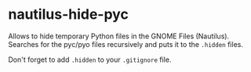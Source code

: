 # nautilus-hide-pyc

Allows to hide temporary Python files in the GNOME Files (Nautilus).
Searches for the pyc/pyo files recursively and puts it to the `.hidden` files.

Don't forget to add `.hidden` to your `.gitignore` file.
